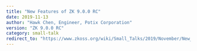 ```yaml
---
title: "New Features of ZK 9.0.0 RC"
date: 2019-11-13
author: "Hawk Chen, Engineer, Potix Corporation"
version: "ZK 9.0.0 RC"
category: small-talk
redirect_to: "https://www.zkoss.org/wiki/Small_Talks/2019/November/New_Features_of_ZK_9.0.0_RC"
---
```

